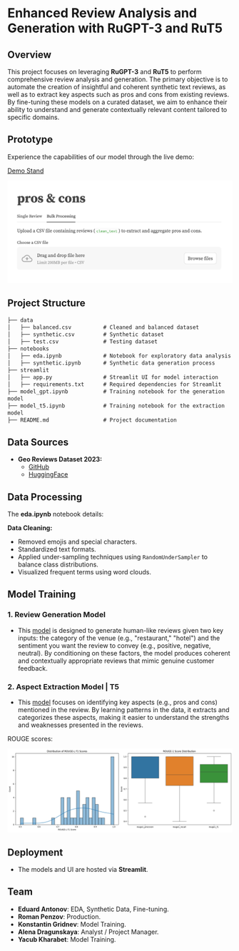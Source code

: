 # Enhanced Review Analysis and Generation with RuGPT-3 and RuT5

## Overview
This project focuses on leveraging **RuGPT-3** and **RuT5** to perform comprehensive review analysis and generation. The primary objective is to automate the creation of insightful and coherent synthetic text reviews, as well as to extract key aspects such as pros and cons from existing reviews. By fine-tuning these models on a curated dataset, we aim to enhance their ability to understand and generate contextually relevant content tailored to specific domains.


## Prototype

Experience the capabilities of our model through the live demo:

[Demo Stand](http://13.228.23.187:8502)

![Demo Stand](data/demo.png)

## Project Structure

```
├── data
│   ├── balanced.csv          # Cleaned and balanced dataset
│   ├── synthetic.csv         # Synthetic dataset
│   ├── test.csv              # Testing dataset
├── notebooks
│   ├── eda.ipynb             # Notebook for exploratory data analysis
│   ├── synthetic.ipynb       # Synthetic data generation process
├── streamlit
│   ├── app.py                # Streamlit UI for model interaction
│   ├── requirements.txt      # Required dependencies for Streamlit
├── model_gpt.ipynb           # Training notebook for the generation model
├── model_t5.ipynb            # Training notebook for the extraction model
├── README.md                 # Project documentation
```

## Data Sources

- **Geo Reviews Dataset 2023:**
  - [GitHub](https://github.com/yandex/geo-reviews-dataset-2023)
  - [HuggingFace](https://huggingface.co/datasets/d0rj/geo-reviews-dataset-2023/tree/main)


## Data Processing
The **eda.ipynb** notebook details:

**Data Cleaning:**
   - Removed emojis and special characters.
   - Standardized text formats.
   - Applied under-sampling techniques using `RandomUnderSampler` to balance class distributions.
   - Visualized frequent terms using word clouds.

## Model Training

### 1. **Review Generation Model**

 - This [model](https://drive.google.com/drive/folders/13YWZ_JbP59bTEcatS8H2cg0WG7QTQb35?usp=drive_link) is designed to generate human-like reviews given two key inputs: the category of the venue (e.g., "restaurant," "hotel") and the sentiment you want the review to convey (e.g., positive, negative, neutral). By conditioning on these factors, the model produces coherent and contextually appropriate reviews that mimic genuine customer feedback. 

### 2. **Aspect Extraction Model | T5**

 - This [model](https://drive.google.com/file/d/1USDfb9qCaYulWvxBg09oc1p2ODziG-tK/view?usp=sharing) focuses on identifying key aspects (e.g., pros and cons) mentioned in the review. By learning patterns in the data, it extracts and categorizes these aspects, making it easier to understand the strengths and weaknesses presented in the reviews.

ROUGE scores:

 ![ROUGE](data/rouge.png)

## Deployment

- The models and UI are hosted via **Streamlit**.

## Team

- **Eduard Antonov**: EDA, Synthetic Data, Fine-tuning.
- **Roman Penzov**: Production.
- **Konstantin Gridnev**: Model Training.
- **Alena Dragunskaya**: Analyst / Project Manager.
- **Yacub Kharabet**: Model Training.